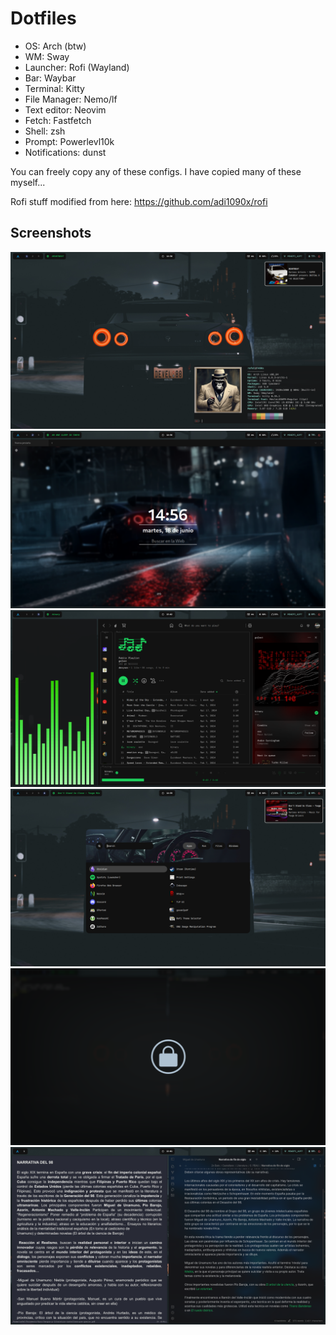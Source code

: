 # Dotfiles
- OS: Arch (btw)
- WM: Sway 
- Launcher: Rofi (Wayland)
- Bar: Waybar
- Terminal: Kitty
- File Manager: Nemo/lf
- Text editor: Neovim
- Fetch: Fastfetch
- Shell: zsh 
- Prompt: Powerlevl10k
- Notifications: dunst


You can freely copy any of these configs. I have copied many of these myself...

Rofi stuff modified from here: https://github.com/adi1090x/rofi

## Screenshots 
![](Screenshots/18-06-2024-1414.png)
![](Screenshots/18-06-2024-1446.png)
![](Screenshots/18-06-2024-1506.png)
![](Screenshots/18-06-2024-1424.png)
![](Screenshots/20240618_15h18m54s_grim.png)
![](Screenshots/07-06-2024-2213.png)
